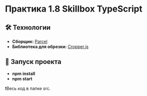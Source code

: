 # **Практика 1.8 Skillbox TypeScript**

## 🛠 Технологии

- **Сборщик:** [Parcel](https://parceljs.org/)
- **Библиотека для обрезки:** [Cropper.js](https://github.com/fengyuanchen/cropperjs)

## 🚀 Запуск проекта
  - **npm install**
  - **npm start**

❗Весь код в папке src.
